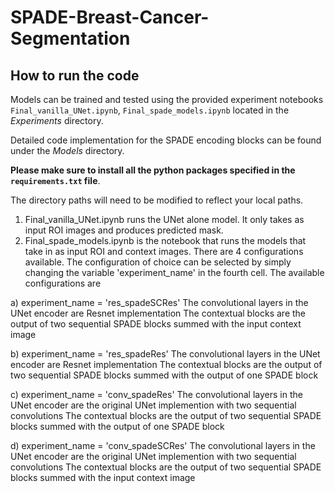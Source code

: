 # SPADE-Breast-Cancer-Segmentation

## How to run the code

Models can be trained and tested using the provided experiment notebooks `Final_vanilla_UNet.ipynb`, `Final_spade_models.ipynb` located in the *Experiments* directory.

Detailed code implementation for the SPADE encoding blocks can be found under the *Models* directory. 

**Please make sure to install all the python packages specified in the `requirements.txt` file**.

The directory paths will need to be modified to reflect your local paths.

1) Final_vanilla_UNet.ipynb runs the UNet alone model. It only takes as input ROI images and produces predicted mask.
2) Final_spade_models.ipynb is the notebook that runs the models that take in as input ROI and context images. There are 4 configurations available. The configuration of choice can be selected by simply changing the variable 'experiment_name' in the fourth cell. The available configurations are

  a) experiment_name = 'res_spadeSCRes'
    The convolutional layers in the UNet encoder are Resnet implementation
    The contextual blocks are the output of two sequential SPADE blocks summed with the input context image
  
  b) experiment_name = 'res_spadeRes'
    The convolutional layers in the UNet encoder are Resnet implementation
    The contextual blocks are the output of two sequential SPADE blocks summed with the output of one SPADE block
  
  c) experiment_name = 'conv_spadeRes'
    The convolutional layers in the UNet encoder are the original UNet implemention with two sequential convolutions
    The contextual blocks are the output of two sequential SPADE blocks summed with the output of one SPADE block
  
  d) experiment_name = 'conv_spadeSCRes'
    The convolutional layers in the UNet encoder are the original UNet implemention with two sequential convolutions
    The contextual blocks are the output of two sequential SPADE blocks summed with the input context image

